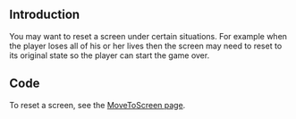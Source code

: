 ## Introduction

You may want to reset a screen under certain situations. For example when the player loses all of his or her lives then the screen may need to reset to its original state so the player can start the game over.

## Code

To reset a screen, see the [MoveToScreen page](/frb/docs/index.php?title=Glue:Reference:Screens:MoveToScreen#Resetting_a_Screen "Glue:Reference:Screens:MoveToScreen").
